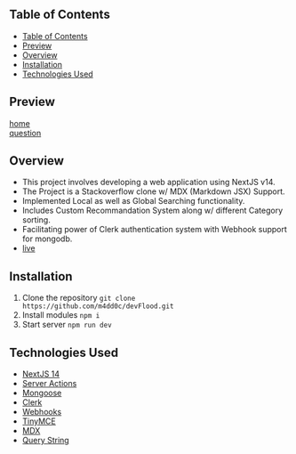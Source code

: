 ﻿## Table of Contents


- [Table of Contents](#table-of-contents)
- [Preview](#preview)
- [Overview](#overview)
- [Installation](#installation)
- [Technologies Used](#technologies-used)

## Preview 
[home](./images/home.png)
<br/>
[question](./images/question.png)
<br/>

## Overview

- This project involves developing a web application using NextJS v14.
- The Project is a Stackoverflow clone w/ MDX (Markdown JSX) Support.
- Implemented Local as well as Global Searching functionality.
- Includes Custom Recommandation System along w/ different Category sorting.
- Facilitating power of Clerk authentication system with Webhook support for mongodb.
- [live](https://dev-flood.vercel.app/)

## Installation

1. Clone the repository
   `git clone https://github.com/m4dd0c/devFlood.git`
2. Install modules
   `npm i`
3. Start server
   `npm run dev`

## Technologies Used

- [NextJS 14](#Nextjs14)
- [Server Actions](#Serveractions)
- [Mongoose](#Mongoose)
- [Clerk](#clerk)
- [Webhooks](#webhooks)
- [TinyMCE](#tinymce)
- [MDX](#mdx)
- [Query String](#query-string)

